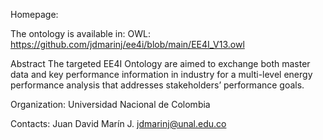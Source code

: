 Homepage:

The ontology is available in:
OWL: https://github.com/jdmarinj/ee4i/blob/main/EE4I_V13.owl



Abstract
The targeted EE4I Ontology are aimed to exchange both master data and key performance information in industry for a multi-level energy performance analysis that addresses stakeholders’ performance goals. 

Organization:
Universidad Nacional de Colombia


Contacts:
Juan David Marín J. jdmarinj@unal.edu.co